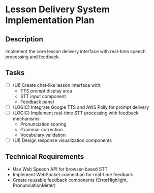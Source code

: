 # Lesson Delivery System Implementation Plan

## Description
Implement the core lesson delivery interface with real-time speech processing and feedback.

## Tasks
- [ ] (UI) Create chat-like lesson interface with:
  - TTS prompt display area
  - STT input component
  - Feedback panel
- [ ] (LOGIC) Integrate Google TTS and AWS Polly for prompt delivery
- [ ] (LOGIC) Implement real-time STT processing with feedback mechanisms:
  - Pronunciation scoring
  - Grammar correction
  - Vocabulary validation
- [ ] (UI) Design response visualization components

## Technical Requirements
- Use Web Speech API for browser-based STT
- Implement WebSocket connection for real-time feedback
- Create reusable feedback components (ErrorHighlight, PronunciationMeter)